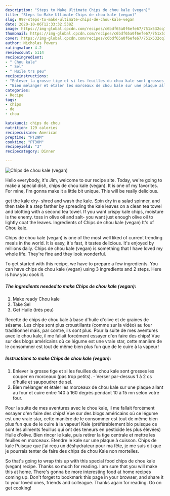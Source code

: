 ```yaml
---
description: "Steps to Make Ultimate Chips de chou kale (vegan)"
title: "Steps to Make Ultimate Chips de chou kale (vegan)"
slug: 997-steps-to-make-ultimate-chips-de-chou-kale-vegan
date: 2020-10-06T12:33:32.538Z
image: https://img-global.cpcdn.com/recipes/c6bdf65a0f6efe67/751x532cq70/chips-de-chou-kale-vegan-photo-principale-de-la-recette.jpg
thumbnail: https://img-global.cpcdn.com/recipes/c6bdf65a0f6efe67/751x532cq70/chips-de-chou-kale-vegan-photo-principale-de-la-recette.jpg
cover: https://img-global.cpcdn.com/recipes/c6bdf65a0f6efe67/751x532cq70/chips-de-chou-kale-vegan-photo-principale-de-la-recette.jpg
author: Nicholas Powers
ratingvalue: 4.2
reviewcount: 5114
recipeingredient:
- " Chou kale"
- " Sel"
- " Huile trs peu"
recipeinstructions:
- "Enlever la grosse tige et si les feuilles du chou kale sont grosses les couper en morceaux (pas trop petits). Verser par-dessus 1 à 2 cs d&#39;huile et saupoudrer de sel."
- "Bien mélanger et étaler les morceaux de chou kale sur une plaque allant au four et cuire entre 140 à 160 degrés pendant 10 à 15 mn selon votre four."
categories:
- Recipe
tags:
- chips
- de
- chou

katakunci: chips de chou 
nutrition: 129 calories
recipecuisine: American
preptime: "PT29M"
cooktime: "PT30M"
recipeyield: "3"
recipecategory: Dinner

---
```



![Chips de chou kale (vegan)](https://img-global.cpcdn.com/recipes/c6bdf65a0f6efe67/751x532cq70/chips-de-chou-kale-vegan-photo-principale-de-la-recette.jpg)

Hello everybody, it's Jim, welcome to our recipe site. Today, we're going to make a special dish, chips de chou kale (vegan). It is one of my favorites. For mine, I'm gonna make it a little bit unique. This will be really delicious.

get the kale dry- shred and wash the kale. Spin dry in a salad spinner, and then take it a step farther by spreading the kale leaves on a clean tea towel and blotting with a second tea towel. If you want crispy kale chips, moisture is the enemy. toss in olive oil and salt- you want just enough olive oil to lightly coat the leaves. Ingredients of Chips de chou kale (vegan) It&#39;s of Chou kale.

Chips de chou kale (vegan) is one of the most well liked of current trending meals in the world. It is easy, it's fast, it tastes delicious. It's enjoyed by millions daily. Chips de chou kale (vegan) is something that I have loved my whole life. They're fine and they look wonderful.


To get started with this recipe, we have to prepare a few ingredients. You can have chips de chou kale (vegan) using 3 ingredients and 2 steps. Here is how you cook it.

<!--inarticleads1-->

##### The ingredients needed to make Chips de chou kale (vegan):

1. Make ready  Chou kale
1. Take  Sel
1. Get  Huile (très peu)


Recette de chips de chou kale à base d&#39;huile d&#39;olive et de graines de sésame. Les chips sont plus croustillants (comme sur la vidéo) au four traditionnel mais, par contre, ils sont plus. Pour la suite de mes aventures avec le chou kale, il me fallait forcément essayer d&#39;en faire des chips! Vue sur des blogs américains où ce légume est une vraie star, cette manière de le consommer est tout de même bien plus fun que de le cuire à la vapeur! 

<!--inarticleads2-->

##### Instructions to make Chips de chou kale (vegan):

1. Enlever la grosse tige et si les feuilles du chou kale sont grosses les couper en morceaux (pas trop petits). - Verser par-dessus 1 à 2 cs d&#39;huile et saupoudrer de sel.
1. Bien mélanger et étaler les morceaux de chou kale sur une plaque allant au four et cuire entre 140 à 160 degrés pendant 10 à 15 mn selon votre four.


Pour la suite de mes aventures avec le chou kale, il me fallait forcément essayer d&#39;en faire des chips! Vue sur des blogs américains où ce légume est une vraie star, cette manière de le consommer est tout de même bien plus fun que de le cuire à la vapeur! Kale (préférablement bio puisque ce sont les aliments feuillus qui ont des teneurs en pesticide les plus élevées) Huile d&#39;olive. Bien rincer le kale, puis retirer la tige centrale et mettre les feuilles en morceaux. Étendre le kale sur une plaque à cuisson. Chips de kale Puisque que j&#39;ai reçu un déshydrateur pour ma fête, je me suis dit que je pourrais tenter de faire des chips de chou Kale non mortelles. 

So that's going to wrap this up with this special food chips de chou kale (vegan) recipe. Thanks so much for reading. I am sure that you will make this at home. There's gonna be more interesting food at home recipes coming up. Don't forget to bookmark this page in your browser, and share it to your loved ones, friends and colleague. Thanks again for reading. Go on get cooking!

